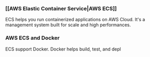 ### [[AWS Elastic Container Service|AWS ECS]]
ECS helps you run containerized applications on AWS Cloud.
It's a management system built for scale and high performances.

### AWS ECS and Docker

ECS support Docker.
Docker helps build, test, and depl